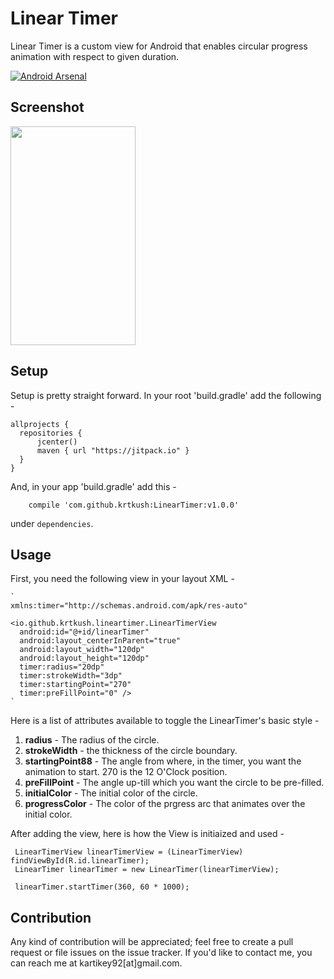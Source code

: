 # Linear Timer

Linear Timer is a custom view for Android that enables circular progress animation with respect to given duration.

[![Android Arsenal](https://img.shields.io/badge/Android%20Arsenal-Linear%20Timer-lightgrey.svg?style=social)]()

## Screenshot

<img src="https://raw.githubusercontent.com/krtkush/LinearTimerProject/master/Screenshots/ssOne.png" width="200" height="350" />

## Setup

Setup is pretty straight forward. 
In your root 'build.gradle' add the following - 

    allprojects {
      repositories {
          jcenter()
          maven { url "https://jitpack.io" }
      }
    }
    
And, in your app 'build.gradle' add this - 

        compile 'com.github.krtkush:LinearTimer:v1.0.0'
under `dependencies`.

## Usage

First, you need the following view in your layout XML - 

    `
    xmlns:timer="http://schemas.android.com/apk/res-auto"
      
    <io.github.krtkush.lineartimer.LinearTimerView
      android:id="@+id/linearTimer"
      android:layout_centerInParent="true"
      android:layout_width="120dp"
      android:layout_height="120dp"
      timer:radius="20dp"
      timer:strokeWidth="3dp"
      timer:startingPoint="270"
      timer:preFillPoint="0" />
    `
        
Here is a list of attributes available to toggle the LinearTimer's basic style -

1. **radius** - The radius of the circle.
2. **strokeWidth** - the thickness of the circle boundary.
3. **startingPoint88** - The angle from where, in the timer, you want the animation to start. 270 is the 12 O'Clock position.
4. **preFillPoint** - The angle up-till which you want the circle to be pre-filled.
5. **initialColor** - The initial color of the circle. 
6. **progressColor** - The color of the prgress arc that animates over the initial color. 

After adding the view, here is how the View is initiaized and used -

     LinearTimerView linearTimerView = (LinearTimerView) findViewById(R.id.linearTimer);
     LinearTimer linearTimer = new LinearTimer(linearTimerView);
     
     linearTimer.startTimer(360, 60 * 1000);
     
## Contribution

Any kind of contribution will be appreciated; feel free to create a pull request or file issues on the issue tracker. If you'd like to contact me, you can reach me at kartikey92[at]gmail.com.

